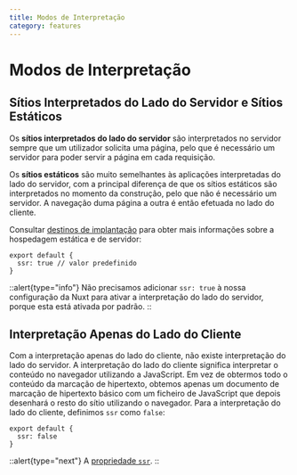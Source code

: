 ```yaml
---
title: Modos de Interpretação
category: features
---
```


# Modos de Interpretação

## Sítios Interpretados do Lado do Servidor e Sítios Estáticos

Os **sítios interpretados do lado do servidor** são interpretados no servidor sempre que um utilizador solicita uma página, pelo que é necessário um servidor para poder servir a página em cada requisição.

Os **sítios estáticos** são muito semelhantes às aplicações interpretadas do lado do servidor, com a principal diferença de que os sítios estáticos são interpretados no momento da construção, pelo que não é necessário um servidor. A navegação duma página a outra é então efetuada no lado do cliente.

Consultar [destinos de implantação](/docs/features/deployment-targets) para obter mais informações sobre a hospedagem estática e de servidor:

```js{}[nuxt.config.js]
export default {
  ssr: true // valor predefinido
}
```

::alert{type="info"}
Não precisamos adicionar `ssr: true` à nossa configuração da Nuxt para ativar a interpretação do lado do servidor, porque esta está ativada por padrão.
::

## Interpretação Apenas do Lado do Cliente

Com a interpretação apenas do lado do cliente, não existe interpretação do lado do servidor. A interpretação do lado do cliente significa interpretar o conteúdo no navegador utilizando a JavaScript. Em vez de obtermos todo o conteúdo da marcação de hipertexto, obtemos apenas um documento de marcação de hipertexto básico com um ficheiro de JavaScript que depois desenhará o resto do sítio utilizando o navegador. Para a interpretação do lado do cliente, definimos `ssr` como `false`:

```js{}[nuxt.config.js]
export default {
  ssr: false
}
```

::alert{type="next"}
A [propriedade `ssr`](/docs/configuration-glossary/configuration-ssr).
::
